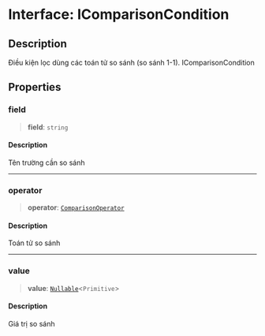 # Interface: IComparisonCondition

## Description

Điều kiện lọc dùng các toán tử so sánh (so sánh 1-1).
IComparisonCondition

## Properties

<a id="field"></a>

### field

> **field**: `string`

#### Description

Tên trường cần so sánh

---

<a id="operator"></a>

### operator

> **operator**: [`ComparisonOperator`](/libraries/common-application/TypeAlias.ComparisonOperator.md)

#### Description

Toán tử so sánh

---

<a id="value"></a>

### value

> **value**: [`Nullable`](/libraries/common-application/TypeAlias.Nullable.md)\<`Primitive`\>

#### Description

Giá trị so sánh
